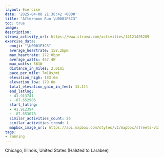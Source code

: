 ```yaml
---
layout: Exercise
date: '2025-04-08 21:38:42 +0000'
title: "Afternoon Run \U0001F3C3"
toc: true
image:
description:
strava_activity_url: https://www.strava.com/activities/14121405289
exercise_data:
  emoji: "\U0001F3C3"
  average_heartrate: 158.2bpm
  max_heartrate: 172.0bpm
  average_watts: 447.4W
  max_watts: 561W
  distance_in_miles: 2.01mi
  pace_per_mile: 7m18s/mi
  elevation_high: 183.6m
  elevation_low: 179.0m
  total_elevation_gain_in_feet: 13.1ft
  end_latlng:
  - 41.913741
  - -87.652906
  start_latlng:
  - 41.912394
  - -87.653078
  similar_activities_count: 26
  similar_activities_trend: 1
  mapbox_image_url: https://api.mapbox.com/styles/v1/mapbox/streets-v11/static/path-5+787af2-1.0(wgy~Fhl~uO%3FmBBeAAcB%40o%40Gy%40EqA%3FaAB%5BCMMCCEEm%40%3FiDEs%40IcF%3FeB%40w%40EgB%40%7DBEmBCMCAaBFCC%3FO%40YCqABs%40Eu%40DeAA%5B%3Fs%40IgA%40cCCk%40%3FsCAOUu%40%40kAIq%40AaBBi%40EqD%40eACwAFg%40EsBFcA%3FUAxDDh%40%3F%7CABv%40%3FbBCr%40DvCC%5EBr%40%40lBCl%40BVT%60A%40%5E%40nAEz%40%3F%7C%40B%60AKtBFtAA%60%40FxCBTDFfBCD%3FBD%40FChAF%7CBAzABtCCvAFlC%3FnADp%40EjAZh%40%40bAKd%40%40z%40Ft%40%3F%60AEn%40B%5CFjD),pin-s-s+e5b22e(-87.65141,41.91372),pin-s-f+89ae00(-87.65097999999998,41.91372)/auto/800x800?access_token=pk.eyJ1Ijoiam9zaGJlY2ttYW4iLCJhIjoiY205eWR2aDd1MWZ6djJrbXc4a3M0bWZleiJ9.XiG9OWkNcZk2QzjJbxLB4A
tags:
- running
---
```




Chicago, Illinois, United States (Halsted to Larabee)

